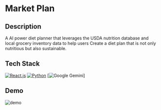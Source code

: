 # Market Plan

## Description

A AI power diet planner that leverages the USDA nutrition database and local grocery inventory data to help users 
Create a diet plan that is not only nutritious but also sustainable. 

## Tech Stack 
[![React.js](https://img.shields.io/badge/-ReactJs-61DAFB?logo=react&logoColor=white&style=for-the-badge)](React.js) 
[![Python](https://img.shields.io/badge/-Python-3776AB?logo=python&logoColor=yellow&style=for-the-badge)](Python) 
[![Google Gemini](https://img.shields.io/badge/Google%20Gemini-886FBF?logo=googlegemini&logoColor=fff&style=for-the-badge)]


## Demo 

![demo](https://github.com/user-attachments/assets/2159daa8-7a68-4e46-80a3-2e37905c70bc)
